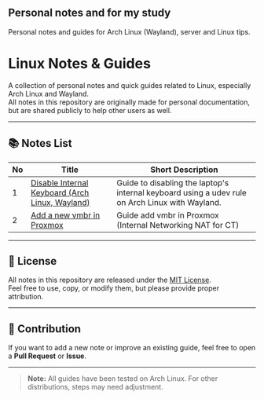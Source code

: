 ## Personal notes and for my study
Personal notes and guides for Arch Linux (Wayland), server and Linux tips.

# Linux Notes & Guides

A collection of personal notes and quick guides related to Linux, especially Arch Linux and Wayland.  
All notes in this repository are originally made for personal documentation, but are shared publicly to help other users as well.

---

## 📚 Notes List

| No | Title | Short Description |
|----|-------|-------------------|
| 1  | [Disable Internal Keyboard (Arch Linux, Wayland)](https://github.com/synzx97/Disable-keyboard-internal-linux/blob/main/docs) | Guide to disabling the laptop's internal keyboard using a udev rule on Arch Linux with Wayland. |
| 2  | [Add a new vmbr in Proxmox](https://github.com/synzx97/Note-for-Me/blob/main/Proxmox-Tips/English_ProxmoxSetup-Add-vmbr) | Guide add vmbr in Proxmox (Internal Networking NAT for CT) |

---

## 📜 License
All notes in this repository are released under the [MIT License](https://github.com/synzx97/MIT-LIC-synzx/tree/main?tab=MIT-1-ov-file).  
Feel free to use, copy, or modify them, but please provide proper attribution.

---

## 💬 Contribution
If you want to add a new note or improve an existing guide, feel free to open a **Pull Request** or **Issue**.

---

> **Note:** All guides have been tested on Arch Linux. For other distributions, steps may need adjustment.
